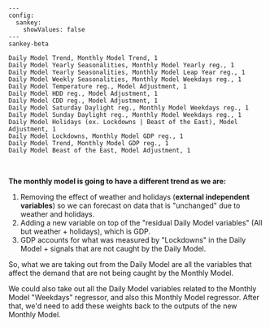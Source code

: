 
```mermaid
---
config:
  sankey:
    showValues: false
---
sankey-beta

Daily Model Trend, Monthly Model Trend, 1
Daily Model Yearly Seasonalities, Monthly Model Yearly reg., 1
Daily Model Yearly Seasonalities, Monthly Model Leap Year reg., 1
Daily Model Weekly Seasonalities, Monthly Model Weekdays reg., 1
Daily Model Temperature reg., Model Adjustment, 1
Daily Model HDD reg., Model Adjustment, 1
Daily Model CDD reg., Model Adjustment, 1
Daily Model Saturday Daylight reg., Monthly Model Weekdays reg., 1
Daily Model Sunday Daylight reg., Monthly Model Weekdays reg., 1
Daily Model Holidays (ex. Lockdowns | Beast of the East), Model Adjustment, 1
Daily Model Lockdowns, Monthly Model GDP reg., 1
Daily Model Trend, Monthly Model GDP reg., 1
Daily Model Beast of the East, Model Adjustment, 1


```
\
**The monthly model is going to have a different trend as we are:**
1. Removing the effect of weather and holidays (**external independent variables**) so we can forecast on data that is "unchanged" due to weather and holidays.
2. Adding a new variable on top of the "residual Daily Model variables" (All but weather + holidays), which is GDP.
3. GDP accounts for what was measured by "Lockdowns" in the Daily Model + signals that are not caught by the Daily Model.
  
So, what we are taking out from the Daily Model are all the variables that affect the demand that are not being caught by the Monthly Model.

We could also take out all the Daily Model variables related to the Monthly Model "Weekdays" regressor, and also this Monthly Model regressor. After that, we'd need to add these weights back to the outputs of the new Monthly Model.
